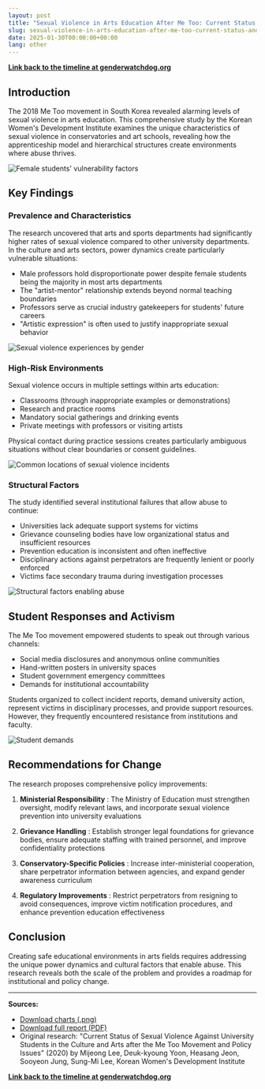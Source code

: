 ```yaml
---
layout: post
title: "Sexual Violence in Arts Education After Me Too: Current Status and Policy Issues"
slug: sexual-violence-in-arts-education-after-me-too-current-status-and-policy-issues
date: 2025-01-30T00:00:00+00:00
lang: other
---
```


**[Link back to the timeline at genderwatchdog.org](https://genderwatchdog.org/)**

## Introduction

The 2018 Me Too movement in South Korea revealed alarming levels of sexual violence in arts education. This comprehensive study by the Korean Women's Development Institute examines the unique characteristics of sexual violence in conservatories and art schools, revealing how the apprenticeship model and hierarchical structures create environments where abuse thrives.

![Female students' vulnerability factors](https://i.ibb.co/Jw6Hdb1w/female-vulnerability.png)

## Key Findings

### Prevalence and Characteristics

The research uncovered that arts and sports departments had significantly higher rates of sexual violence compared to other university departments. In the culture and arts sectors, power dynamics create particularly vulnerable situations:

  * Male professors hold disproportionate power despite female students being the majority in most arts departments
  * The "artist-mentor" relationship extends beyond normal teaching boundaries
  * Professors serve as crucial industry gatekeepers for students' future careers
  * "Artistic expression" is often used to justify inappropriate sexual behavior

![Sexual violence experiences by gender](https://i.ibb.co/VWgPSj87/harassment-by-gender.png)

### High-Risk Environments

Sexual violence occurs in multiple settings within arts education:

  * Classrooms (through inappropriate examples or demonstrations)
  * Research and practice rooms
  * Mandatory social gatherings and drinking events
  * Private meetings with professors or visiting artists



Physical contact during practice sessions creates particularly ambiguous situations without clear boundaries or consent guidelines.

![Common locations of sexual violence incidents](https://i.ibb.co/zhQ1c9T8/harassment-locations.png)

### Structural Factors

The study identified several institutional failures that allow abuse to continue:

  * Universities lack adequate support systems for victims
  * Grievance counseling bodies have low organizational status and insufficient resources
  * Prevention education is inconsistent and often ineffective
  * Disciplinary actions against perpetrators are frequently lenient or poorly enforced
  * Victims face secondary trauma during investigation processes

![Structural factors enabling abuse](https://i.ibb.co/9HYYDVpZ/structural-factors.png)

## Student Responses and Activism

The Me Too movement empowered students to speak out through various channels:

  * Social media disclosures and anonymous online communities
  * Hand-written posters in university spaces
  * Student government emergency committees
  * Demands for institutional accountability



Students organized to collect incident reports, demand university action, represent victims in disciplinary processes, and provide support resources. However, they frequently encountered resistance from institutions and faculty.

![Student demands](https://i.ibb.co/J94Cs03/student-demands.png)

## Recommendations for Change

The research proposes comprehensive policy improvements:

  1. **Ministerial Responsibility** : The Ministry of Education must strengthen oversight, modify relevant laws, and incorporate sexual violence prevention into university evaluations

  2. **Grievance Handling** : Establish stronger legal foundations for grievance bodies, ensure adequate staffing with trained personnel, and improve confidentiality protections

  3. **Conservatory-Specific Policies** : Increase inter-ministerial cooperation, share perpetrator information between agencies, and expand gender awareness curriculum

  4. **Regulatory Improvements** : Restrict perpetrators from resigning to avoid consequences, improve victim notification procedures, and enhance prevention education effectiveness




## Conclusion

Creating safe educational environments in arts fields requires addressing the unique power dynamics and cultural factors that enable abuse. This research reveals both the scale of the problem and provides a roadmap for institutional and policy change.

* * *

**Sources:**

  * [Download charts (.png)](https://drive.proton.me/urls/JQ0FXSJJPC#JMkuipzUtH3B)
  * [Download full report (PDF)](https://drive.proton.me/urls/BAPF2DA400#4RGLR08iLFAJ)
  * Original research: "Current Status of Sexual Violence Against University Students in the Culture and Arts after the Me Too Movement and Policy Issues" (2020) by Mijeong Lee, Deuk-kyoung Yoon, Heasang Jeon, Sooyeon Jung, Sung-Mi Lee, Korean Women's Development Institute

**[Link back to the timeline at genderwatchdog.org](https://genderwatchdog.org/)**



